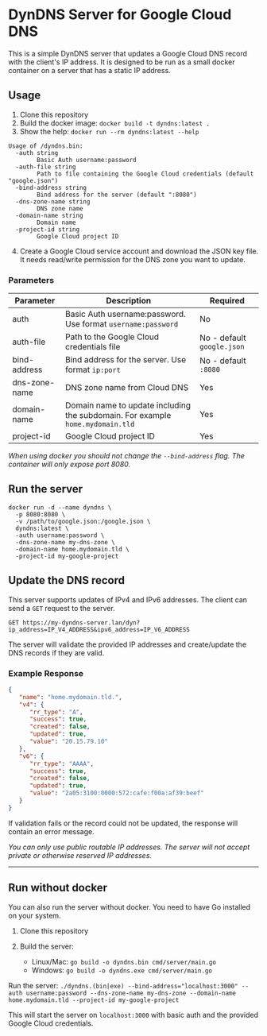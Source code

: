 # DynDNS Server for Google Cloud DNS

This is a simple DynDNS server that updates a Google Cloud DNS record with the client's IP address. It is designed to be
run as a small docker container on a server that has a static IP address.

## Usage

1. Clone this repository
2. Build the docker image: `docker build -t dyndns:latest .`
3. Show the help: `docker run --rm dyndns:latest --help`

```shell
Usage of /dyndns.bin:
  -auth string
        Basic Auth username:password
  -auth-file string
        Path to file containing the Google Cloud credentials (default "google.json")
  -bind-address string
        Bind address for the server (default ":8080")
  -dns-zone-name string
        DNS zone name
  -domain-name string
        Domain name
  -project-id string
        Google Cloud project ID
```

4. Create a Google Cloud service account and download the JSON key file. It needs read/write permission for the DNS zone
   you want to update.

### Parameters

| Parameter     | Description                                                                    | Required                   |
|---------------|--------------------------------------------------------------------------------|----------------------------|
| auth          | Basic Auth username:password. Use format `username:password`                   | No                         |
| auth-file     | Path to the Google Cloud credentials file                                      | No - default `google.json` |
| bind-address  | Bind address for the server. Use format `ip:port`                              | No - default `:8080`       |
| dns-zone-name | DNS zone name from Cloud DNS                                                   | Yes                        |
| domain-name   | Domain name to update including the subdomain. For example `home.mydomain.tld` | Yes                        |
| project-id    | Google Cloud project ID                                                        | Yes                        |

*When using docker you should not change the `--bind-address` flag. The container will only expose port 8080.*

## Run the server

```shell
docker run -d --name dyndns \
  -p 8080:8080 \
  -v /path/to/google.json:/google.json \
  dyndns:latest \
  -auth username:password \
  -dns-zone-name my-dns-zone \
  -domain-name home.mydomain.tld \
  -project-id my-google-project
```

## Update the DNS record

This server supports updates of IPv4 and IPv6 addresses. The client can send a `GET` request to the server. 

```http
GET https://my-dyndns-server.lan/dyn?ip_address=IP_V4_ADDRESS&ipv6_address=IP_V6_ADDRESS
```

The server will validate the provided IP addresses and create/update the DNS records if they are valid.

### Example Response

```json
{
   "name": "home.mydomain.tld.",
   "v4": {
      "rr_type": "A",
      "success": true,
      "created": false,
      "updated": true,
      "value": "20.15.79.10"
   },
   "v6": {
      "rr_type": "AAAA",
      "success": true,
      "created": false,
      "updated": true,
      "value": "2a05:3100:0000:572:cafe:f00a:af39:beef"
   }
}

```

If validation fails or the record could not be updated, the response will contain an error message.

*You can only use public routable IP addresses. The server will not accept private or otherwise reserved IP addresses.*

---

## Run without docker

You can also run the server without docker. You need to have Go installed on your system.

1. Clone this repository
2. Build the server:

   - Linux/Mac: `go build -o dyndns.bin cmd/server/main.go`
   - Windows: `go build -o dyndns.exe cmd/server/main.go`

Run the server: `./dyndns.(bin|exe) --bind-address="localhost:3000" --auth username:password --dns-zone-name my-dns-zone --domain-name home.mydomain.tld --project-id my-google-project`

This will start the server on `localhost:3000` with basic auth and the provided Google Cloud credentials.